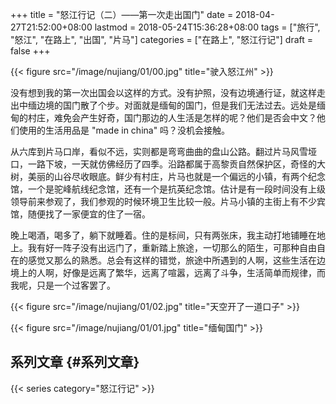 +++
title = "怒江行记（二）——第一次走出国门"
date = 2018-04-27T21:52:00+08:00
lastmod = 2018-05-24T15:36:28+08:00
tags = ["旅行", "怒江", "在路上", "出国", "片马"]
categories = ["在路上", "怒江行记"]
draft = false
+++

{{< figure src="/image/nujiang/01/00.jpg" title="驶入怒江州" >}}

没有想到我的第一次出国会以这样的方式。没有护照，没有边境通行证，就这样走出中缅边境的国门散了个步。对面就是缅甸的国门，但是我们无法过去。远处是缅甸的村庄，难免会产生好奇，国门那边的人生活是怎样的呢？他们是否会中文？他们使用的生活用品是 "made in china" 吗？没机会接触。

<!--more-->

从六库到片马口岸，看似不远，实则都是弯弯曲曲的盘山公路。翻过片马风雪垭口，一路下坡，一天就仿佛经历了四季。沿路都属于高黎贡自然保护区，奇怪的大树，美丽的山谷尽收眼底。鲜少有村庄，片马也就是一个偏远的小镇，有两个纪念馆，一个是驼峰航线纪念馆，还有一个是抗英纪念馆。估计是有一段时间没有上级领导前来参观了，我们参观的时候环境卫生比较一般。片马小镇的主街上有不少宾馆，随便找了一家便宜的住了一宿。

晚上喝酒，喝多了，躺下就睡着。住的是标间，只有两张床，我主动打地铺睡在地上。我有好一阵子没有出远门了，重新踏上旅途，一切那么的陌生，可那种自由自在的感觉又那么的熟悉。总会有这样的错觉，旅途中所遇到的人啊，这些生活在边境上的人啊，好像是远离了繁华，远离了喧嚣，远离了斗争，生活简单而规律，而我呢，只是一个过客罢了。

{{< figure src="/image/nujiang/01/02.jpg" title="天空开了一道口子" >}}

{{< figure src="/image/nujiang/01/01.jpg" title="缅甸国门" >}}


## 系列文章 {#系列文章}

{{< series category="怒江行记" >}}
